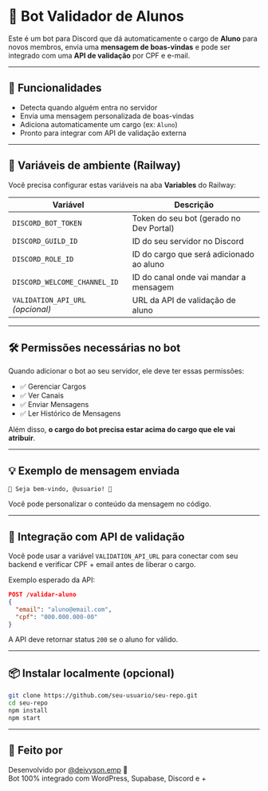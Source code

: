# 🤖 Bot Validador de Alunos

Este é um bot para Discord que dá automaticamente o cargo de **Aluno** para novos membros, envia uma **mensagem de boas-vindas** e pode ser integrado com uma **API de validação** por CPF e e-mail.

---

## 🚀 Funcionalidades

- Detecta quando alguém entra no servidor
- Envia uma mensagem personalizada de boas-vindas
- Adiciona automaticamente um cargo (ex: `Aluno`)
- Pronto para integrar com API de validação externa

---

## 🧩 Variáveis de ambiente (Railway)

Você precisa configurar estas variáveis na aba **Variables** do Railway:

| Variável                      | Descrição                                 |
|------------------------------|-------------------------------------------|
| `DISCORD_BOT_TOKEN`          | Token do seu bot (gerado no Dev Portal)   |
| `DISCORD_GUILD_ID`           | ID do seu servidor no Discord             |
| `DISCORD_ROLE_ID`            | ID do cargo que será adicionado ao aluno  |
| `DISCORD_WELCOME_CHANNEL_ID` | ID do canal onde vai mandar a mensagem    |
| `VALIDATION_API_URL` _(opcional)_ | URL da API de validação de aluno   |

---

## 🛠 Permissões necessárias no bot

Quando adicionar o bot ao seu servidor, ele deve ter essas permissões:

- ✅ Gerenciar Cargos
- ✅ Ver Canais
- ✅ Enviar Mensagens
- ✅ Ler Histórico de Mensagens

Além disso, **o cargo do bot precisa estar acima do cargo que ele vai atribuir**.

---

## 💡 Exemplo de mensagem enviada

```
👋 Seja bem-vindo, @usuario! 💚
```

Você pode personalizar o conteúdo da mensagem no código.

---

## 🧠 Integração com API de validação

Você pode usar a variável `VALIDATION_API_URL` para conectar com seu backend e verificar CPF + email antes de liberar o cargo.

Exemplo esperado da API:

```json
POST /validar-aluno
{
  "email": "aluno@email.com",
  "cpf": "000.000.000-00"
}
```

A API deve retornar status `200` se o aluno for válido.

---

## 📦 Instalar localmente (opcional)

```bash
git clone https://github.com/seu-usuario/seu-repo.git
cd seu-repo
npm install
npm start
```

---

## 🙌 Feito por

Desenvolvido por [@deivyson.emp](https://instagram.com/deivyson.emp) 🚀  
Bot 100% integrado com WordPress, Supabase, Discord e +
